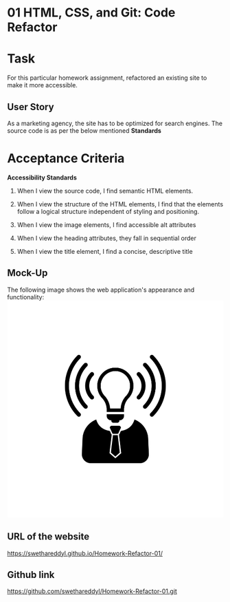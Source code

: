# 01 HTML, CSS, and Git: Code Refactor

# Task
For this particular homework assignment, refactored an existing site to make it more accessible. 

## User Story
As a marketing agency, the site has to be optimized for search engines. The source code is as per the below mentioned **Standards** 

# Acceptance Criteria #

**Accessibility Standards**
1. When I view the source code, I find semantic HTML elements.

2. When I view the structure of the HTML elements, I find that the elements follow a logical structure independent of styling and positioning.

3. When I view the image elements, I find accessible alt attributes

4. When I view the heading attributes, they fall in sequential order

5. When I view the title element, I find a concise, descriptive title 


## Mock-Up
The following image shows the web application's appearance and functionality:
![Horiseon-Layout](./Assets/images/brand-awareness.PNG)

## URL of the website 
https://swethareddyl.github.io/Homework-Refactor-01/ 

## Github link 
https://github.com/swethareddyl/Homework-Refactor-01.git

